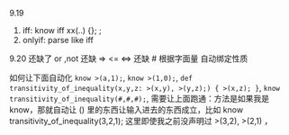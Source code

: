 9.19

1. iff: know iff xx(..) {}; ;
2. onlyif: parse like iff

9.20
还缺了 or ,not
还缺 => <= <=>
还缺 #
根据字面量 自动绑定性质

如何让下面自动化
`know >(a,1);`,
`know >(1,0);`,
`def transitivity_of_inequality(x,y,z: >(x,y), >(y,z);) {
    >(x,z);
  }`,
`know transitivity_of_inequality(#,#,#);`,
需要让上面跑通：方法是如果我是know，那就自动让 () 里的东西让输入进去的东西成立，比如 know transitivity_of_inequality(3,2,1); 这里即使我之前没声明过 >(3,2), >(2,1) ，
